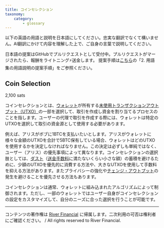 ```yaml
---
title: コインセレクション
taxonomy:
    category:
        - glossary
---
```


以下の英語の用語と説明を日本語にしてください。忠実な翻訳でなくて構いません。AI翻訳にかけて内容を理解した上で、ご自身の言葉で説明してください。

日本語の提案はGitHubでプルリクエストとして受付中。プルリクエストがマージされたら、報酬をライトニング⚡️送金します。
提案手順は[こちら](https://github.com/lostinbitcoin/categories/wiki)の「2. 用語集の用語説明の提案手順」をご参照ください。

## Coin Selection
2,100 sats

コインセレクションとは、[ウォレット](http://lostinbitcoin.jp.testrs.jp/staging/glossary/wallet/)が所有する[未使用トランザクションアウトプット（UTXO）](http://lostinbitcoin.jp.testrs.jp/staging/glossary/utxo/)の一部を選択して、取引を作成し資金を割り当てるプロセスのことを指します。ユーザーの代理で取引を作成する際には、ウォレットは特定のUTXOを選択して取引の資金源として使用する必要があります。

例えば、アリスがボブに1BTCを支払いたいとします。アリスがウォレットに様々な金額のUTXOを合計で5BTC保有している場合、ウォレットはどのUTXOを使用するかを決定しなければなりません。この決定は必ずしも単純ではなく、ユーザー（アリス）の優先事項によって異なります。コインセレクションの選択肢としては、[ダスト](http://lostinbitcoin.jp.testrs.jp/staging/glossary/dust/)（[送金手数料](http://lostinbitcoin.jp.testrs.jp/staging/glossary/transaction_fee/)に満たないくらい小さな額）の蓄積を避けるために、少額のUTXOを優先的に消費する方法や、大きなUTXOを使用して手数料を抑える方法があります。またプライバシーの強化や[チェンジ・アウトプット](http://lostinbitcoin.jp.testrs.jp/staging/glossary/change_output/)の発生を避けることを優先させる方法もあります。

コインセレクションは通常、ウォレットに組み込まれたアルゴリズムによって制御されます。ただし、一部のウォレットではユーザー自身がコインセレクションの設定をカスタマイズして、自分のニーズに合った選択を行うことが可能です。

---
コンテンツの著作権は [River Financial](https://river.com/) に帰属します。二次利用の可否は権利者にご確認ください。 / All rights reserved to River Financial.
